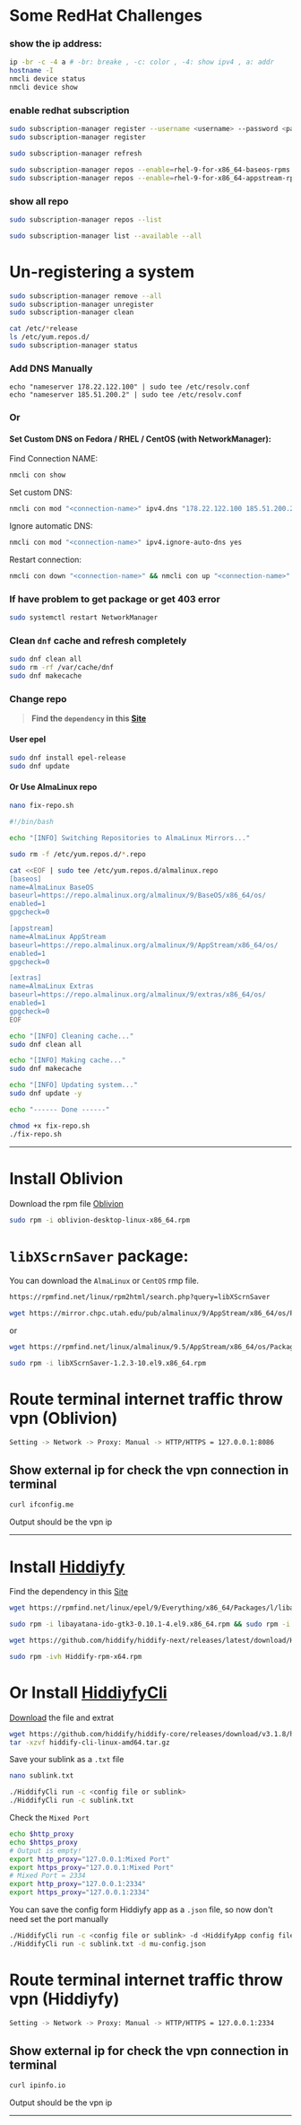 # Some RedHat Challenges
### show the ip address:
```bash
ip -br -c -4 a # -br: breake , -c: color , -4: show ipv4 , a: addr
hostname -I
nmcli device status
nmcli device show
```
### enable redhat subscription
```bash
sudo subscription-manager register --username <username> --password <password>
sudo subscription-manager register
```
```bash
sudo subscription-manager refresh
```
```bash
sudo subscription-manager repos --enable=rhel-9-for-x86_64-baseos-rpms
sudo subscription-manager repos --enable=rhel-9-for-x86_64-appstream-rpms
```
### show all repo
```bash
sudo subscription-manager repos --list
```
```bash
sudo subscription-manager list --available --all
```
# Un-registering a system
```bash
sudo subscription-manager remove --all
sudo subscription-manager unregister
sudo subscription-manager clean
```
```bash
cat /etc/*release
ls /etc/yum.repos.d/
sudo subscription-manager status
```
### Add DNS Manually
```
echo "nameserver 178.22.122.100" | sudo tee /etc/resolv.conf
echo "nameserver 185.51.200.2" | sudo tee /etc/resolv.conf
```
### Or
#### Set Custom DNS on Fedora / RHEL / CentOS (with NetworkManager):
Find Connection NAME:
```bash
nmcli con show
```
Set custom DNS:
```bash
nmcli con mod "<connection-name>" ipv4.dns "178.22.122.100 185.51.200.2"
```
Ignore automatic DNS:
```bash
nmcli con mod "<connection-name>" ipv4.ignore-auto-dns yes
```
Restart connection:
```bash
nmcli con down "<connection-name>" && nmcli con up "<connection-name>"
```
### If have problem to get package or get 403 error
```bash
sudo systemctl restart NetworkManager
```
### Clean `dnf` cache and refresh completely
```bash
sudo dnf clean all
sudo rm -rf /var/cache/dnf
sudo dnf makecache
```
### Change repo
> **Find the `dependency` in this [Site](https://rpmfind.net/linux/rpm2html/search.php)**
#### User epel
```bash
sudo dnf install epel-release
sudo dnf update
```
#### Or Use AlmaLinux repo
```bash
nano fix-repo.sh
```
```sh
#!/bin/bash

echo "[INFO] Switching Repositories to AlmaLinux Mirrors..."

sudo rm -f /etc/yum.repos.d/*.repo

cat <<EOF | sudo tee /etc/yum.repos.d/almalinux.repo
[baseos]
name=AlmaLinux BaseOS
baseurl=https://repo.almalinux.org/almalinux/9/BaseOS/x86_64/os/
enabled=1
gpgcheck=0

[appstream]
name=AlmaLinux AppStream
baseurl=https://repo.almalinux.org/almalinux/9/AppStream/x86_64/os/
enabled=1
gpgcheck=0

[extras]
name=AlmaLinux Extras
baseurl=https://repo.almalinux.org/almalinux/9/extras/x86_64/os/
enabled=1
gpgcheck=0
EOF

echo "[INFO] Cleaning cache..."
sudo dnf clean all

echo "[INFO] Making cache..."
sudo dnf makecache

echo "[INFO] Updating system..."
sudo dnf update -y

echo "------ Done ------"
```
```bash
chmod +x fix-repo.sh
./fix-repo.sh
```

---

# Install Oblivion
Download the rpm file [Oblivion](https://github.com/bepass-org/oblivion-desktop)
```bash
sudo rpm -i oblivion-desktop-linux-x86_64.rpm
```
# `libXScrnSaver` package:
You can download the `AlmaLinux` or `CentOS` rmp file.
```bash
https://rpmfind.net/linux/rpm2html/search.php?query=libXScrnSaver
```
```bash
wget https://mirror.chpc.utah.edu/pub/almalinux/9/AppStream/x86_64/os/Packages/libXScrnSaver-1.2.3-10.el9.x86_64.rpm
```
or
```bash
wget https://rpmfind.net/linux/almalinux/9.5/AppStream/x86_64/os/Packages/libXScrnSaver-1.2.3-10.el9.x86_64.rpm
```
```bash
sudo rpm -i libXScrnSaver-1.2.3-10.el9.x86_64.rpm
```

# Route terminal internet traffic throw vpn (Oblivion)
```bash
Setting -> Network -> Proxy: Manual -> HTTP/HTTPS = 127.0.0.1:8086
```
## Show external ip for check the vpn connection in terminal
```bash
curl ifconfig.me
```
Output should be the vpn ip

---

# Install [Hiddiyfy](https://github.com/hiddify/hiddify-app)
Find the dependency in this [Site](https://rpmfind.net/linux/rpm2html/search.php)
```bash
wget https://rpmfind.net/linux/epel/9/Everything/x86_64/Packages/l/libayatana-appindicator-gtk3-0.5.93-4.el9.x86_64.rpm && wget https://rpmfind.net/linux/epel/9/Everything/x86_64/Packages/l/libayatana-ido-gtk3-0.10.1-4.el9.x86_64.rpm && wget https://rpmfind.net/linux/epel/9/Everything/x86_64/Packages/l/libayatana-indicator-gtk3-0.9.4-3.el9.x86_64.rpm && wget https://rpmfind.net/linux/epel/9/Everything/x86_64/Packages/l/libdbusmenu-16.04.0-19.el9.x86_64.rpm && wget https://rpmfind.net/linux/epel/9/Everything/x86_64/Packages/l/libdbusmenu-gtk3-16.04.0-19.el9.x86_64.rpm
```
```bash
sudo rpm -i libayatana-ido-gtk3-0.10.1-4.el9.x86_64.rpm && sudo rpm -i libayatana-indicator-gtk3-0.9.4-3.el9.x86_64.rpm && sudo rpm -i libdbusmenu-16.04.0-19.el9.x86_64.rpm && sudo rpm -i libdbusmenu-gtk3-16.04.0-19.el9.x86_64.rpm && sudo rpm -i libayatana-appindicator-gtk3-0.5.93-4.el9.x86_64.rpm
```
```bash
wget https://github.com/hiddify/hiddify-next/releases/latest/download/Hiddify-rpm-x64.rpm
```
```bash
sudo rpm -ivh Hiddify-rpm-x64.rpm
```
# Or Install [HiddiyfyCli](https://hiddify.com/fa/app/HiddifyCli-guide/#hiddifycli-hiddifyapp_1)
[Download](https://github.com/hiddify/hiddify-core/releases) the file and extrat
```bash
wget https://github.com/hiddify/hiddify-core/releases/download/v3.1.8/hiddify-cli-linux-amd64.tar.gz
tar -xzvf hiddify-cli-linux-amd64.tar.gz
```
Save your sublink as a `.txt` file
```bash
nano sublink.txt
```
```bash
./HiddifyCli run -c <config file or sublink>
./HiddifyCli run -c sublink.txt
```
Check the `Mixed Port`
```bash
echo $http_proxy
echo $https_proxy
# Output is empty!
export http_proxy="127.0.0.1:Mixed Port"
export https_proxy="127.0.0.1:Mixed Port"
# Mixed Port = 2334
export http_proxy="127.0.0.1:2334"
export https_proxy="127.0.0.1:2334"
```
You can save the config form Hiddiyfy app as a `.json` file, so now don't need set the port manually
```bash
./HiddifyCli run -c <config file or sublink> -d <HiddifyApp config file or URL>
./HiddifyCli run -c sublink.txt -d mu-config.json
```

# Route terminal internet traffic throw vpn (Hiddiyfy)
```bash
Setting -> Network -> Proxy: Manual -> HTTP/HTTPS = 127.0.0.1:2334
```
## Show external ip for check the vpn connection in terminal
```bash
curl ipinfo.io
```
Output should be the vpn ip

---

